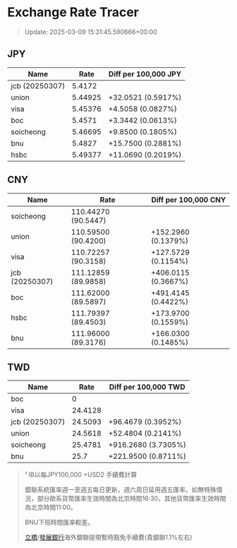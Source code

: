 # Exchange Rate Tracer

> Update: 2025-03-09 15:31:45.590666+00:00

## JPY

| Name           |    Rate | Diff per 100,000 JPY   |
|----------------|---------|------------------------|
| jcb (20250307) | 5.4172  |                        |
| union          | 5.44925 | +32.0521 (0.5917%)     |
| visa           | 5.45376 | +4.5058 (0.0827%)      |
| boc            | 5.4571  | +3.3442 (0.0613%)      |
| soicheong      | 5.46695 | +9.8500 (0.1805%)      |
| bnu            | 5.4827  | +15.7500 (0.2881%)     |
| hsbc           | 5.49377 | +11.0690 (0.2019%)     |

## CNY

| Name           | Rate                | Diff per 100,000 CNY   |
|----------------|---------------------|------------------------|
| soicheong      | 110.44270	(90.5447) |                        |
| union          | 110.59500	(90.4200) | +152.2960 (0.1379%)    |
| visa           | 110.72257	(90.3158) | +127.5729 (0.1154%)    |
| jcb (20250307) | 111.12859	(89.9858) | +406.0115 (0.3667%)    |
| boc            | 111.62000	(89.5897) | +491.4145 (0.4422%)    |
| hsbc           | 111.79397	(89.4503) | +173.9700 (0.1559%)    |
| bnu            | 111.96000	(89.3176) | +166.0300 (0.1485%)    |

## TWD

| Name           |    Rate | Diff per 100,000 TWD   |
|----------------|---------|------------------------|
| boc            |  0      |                        |
| visa           | 24.4128 |                        |
| jcb (20250307) | 24.5093 | +96.4679 (0.3952%)     |
| union          | 24.5618 | +52.4804 (0.2141%)     |
| soicheong      | 25.4781 | +916.2680 (3.7305%)    |
| bnu            | 25.7    | +221.9500 (0.8711%)    |


> ¹ IB以每JPY100,000 +USD2 手續費計算
>
> 銀聯系統匯率週一至週五每日更新，週六周日延用週五匯率。如無特殊情況，部分歐系貨幣匯率生效時間為北京時間16:30，其他貨幣匯率生效時間為北京時間11:00。
>
> BNU下班時間匯率較差。
>
> [立橋](https://www.wlbank.com.mo/uploads/ueditor/file/20181211/1544536513900230.pdf)/[發展銀行](https://www.mdb.com.mo/Service_Charges_20230728.pdf)海外銀聯提現暫時豁免手續費(貴銀聯1.1%左右)

